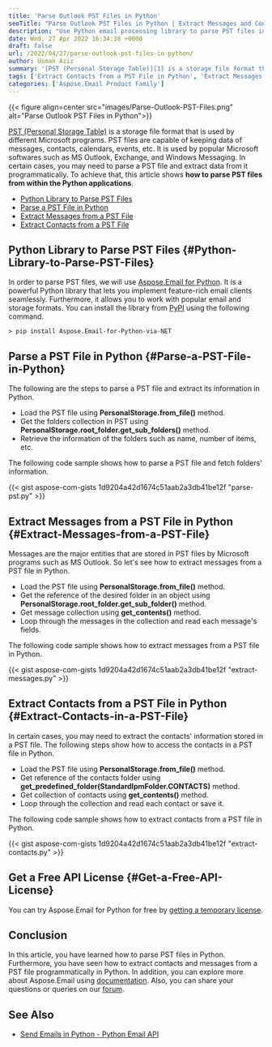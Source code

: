 ```yaml
---
title: 'Parse Outlook PST Files in Python'
seoTitle: "Parse Outlook PST Files in Python | Extract Messages and Contacts"
description: "Use Python email processing library to parse PST files in Python. Extract messages and contacts from PST files programmatically in Python."
date: Wed, 27 Apr 2022 16:34:38 +0000
draft: false
url: /2022/04/27/parse-outlook-pst-files-in-python/
author: Usman Aziz
summary: '[PST (Personal Storage Table)][1] is a storage file format that is used by different Microsoft programs. PST files are capable of keeping data of messages, contacts, calendars, events, etc. It is used by popular Microsoft softwares such as MS Outlook, Exchange, and Windows Messaging. In certain cases, you may need to parse a PST file and extract data from it programmatically. To achieve that, this article shows **how to parse PST files from within the Python applications**.'
tags: ['Extract Contacts from a PST File in Python', 'Extract Messages from a PST File in Python', 'Parse a PST File in Python', 'Python Library to Parse PST Files']
categories: ['Aspose.Email Product Family']
---
```




{{< figure align=center src="images/Parse-Outlook-PST-Files.png" alt="Parse Outlook PST Files in Python">}}


[PST (Personal Storage Table)][2] is a storage file format that is used by different Microsoft programs. PST files are capable of keeping data of messages, contacts, calendars, events, etc. It is used by popular Microsoft softwares such as MS Outlook, Exchange, and Windows Messaging. In certain cases, you may need to parse a PST file and extract data from it programmatically. To achieve that, this article shows **how to parse PST files from within the Python applications**.

*   [Python Library to Parse PST Files][3]
*   [Parse a PST File in Python][4]
*   [Extract Messages from a PST File][5]
*   [Extract Contacts from a PST File][6]

## Python Library to Parse PST Files {#Python-Library-to-Parse-PST-Files}

In order to parse PST files, we will use [Aspose.Email for Python][7]. It is a powerful Python library that lets you implement feature-rich email clients seamlessly. Furthermore, it allows you to work with popular email and storage formats. You can install the library from [PyPI][8] using the following command.

```
> pip install Aspose.Email-for-Python-via-NET
```

## Parse a PST File in Python {#Parse-a-PST-File-in-Python}

The following are the steps to parse a PST file and extract its information in Python.

*   Load the PST file using **PersonalStorage.from\_file()** method.
*   Get the folders collection in PST using **PersonalStorage.root\_folder.get\_sub\_folders()** method.
*   Retrieve the information of the folders such as name, number of items, etc.

The following code sample shows how to parse a PST file and fetch folders' information.

{{< gist aspose-com-gists 1d9204a42d1674c51aab2a3db41be12f "parse-pst.py" >}}

## Extract Messages from a PST File in Python {#Extract-Messages-from-a-PST-File}

Messages are the major entities that are stored in PST files by Microsoft programs such as MS Outlook. So let's see how to extract messages from a PST file in Python.

*   Load the PST file using **PersonalStorage.from\_file()** method.
*   Get the reference of the desired folder in an object using **PersonalStorage.root\_folder.get\_sub\_folder()** method.
*   Get message collection using **get\_contents()** method.
*   Loop through the messages in the collection and read each message's fields.

The following code sample shows how to extract messages from a PST file in Python.

{{< gist aspose-com-gists 1d9204a42d1674c51aab2a3db41be12f "extract-messages.py" >}}

## Extract Contacts from a PST File in Python {#Extract-Contacts-in-a-PST-File}

In certain cases, you may need to extract the contacts' information stored in a PST file. The following steps show how to access the contacts in a PST file in Python.

*   Load the PST file using **PersonalStorage.from\_file()** method.
*   Get reference of the contacts folder using **get\_predefined\_folder(StandardIpmFolder.CONTACTS)** method.
*   Get collection of contacts using **get\_contents()** method.
*   Loop through the collection and read each contact or save it.

The following code sample shows how to extract contacts from a PST file in Python.

{{< gist aspose-com-gists 1d9204a42d1674c51aab2a3db41be12f "extract-contacts.py" >}}

## Get a Free API License {#Get-a-Free-API-License}

You can try Aspose.Email for Python for free by [getting a temporary license][9].

## Conclusion

In this article, you have learned how to parse PST files in Python. Furthermore, you have seen how to extract contacts and messages from a PST file programmatically in Python. In addition, you can explore more about Aspose.Email using [documentation][10]. Also, you can share your questions or queries on our [forum][11].

## See Also

*   [Send Emails in Python - Python Email API][12]




[1]: https://docs.fileformat.com/email/pst/
[2]: https://docs.fileformat.com/email/pst/
[3]: #Python-Library-to-Parse-PST-Files
[4]: #Parse-a-PST-File-in-Python
[5]: #Extract-Messages-from-a-PST-File
[6]: #Extract-Contacts-in-a-PST-File
[7]: https://products.aspose.com/email/python-net
[8]: https://pypi.org/project/Aspose.Email-for-Python-via-NET/
[9]: https://purchase.aspose.com/temporary-license
[10]: https://docs.aspose.com/email/python-net/
[11]: https://forum.aspose.com/
[12]: https://blog.aspose.com/2021/05/21/send-emails-in-python/




